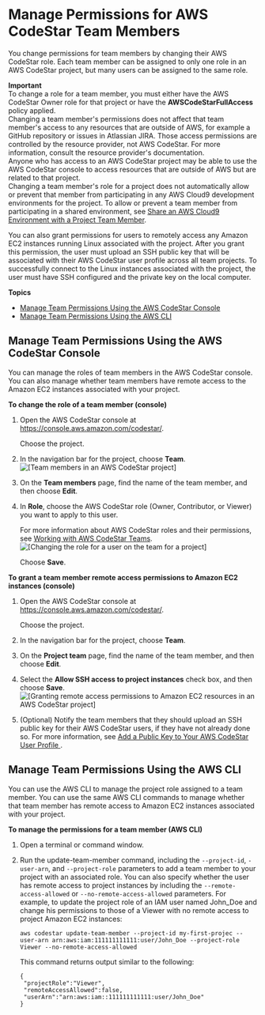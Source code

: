 # Manage Permissions for AWS CodeStar Team Members<a name="how-to-manage-team-permissions"></a>

You change permissions for team members by changing their AWS CodeStar role\. Each team member can be assigned to only one role in an AWS CodeStar project, but many users can be assigned to the same role\.

**Important**  
To change a role for a team member, you must either have the AWS CodeStar Owner role for that project or have the **AWSCodeStarFullAccess** policy applied\.  
Changing a team member's permissions does not affect that team member's access to any resources that are outside of AWS, for example a GitHub repository or issues in Atlassian JIRA\. Those access permissions are controlled by the resource provider, not AWS CodeStar\. For more information, consult the resource provider's documentation\.  
Anyone who has access to an AWS CodeStar project may be able to use the AWS CodeStar console to access resources that are outside of AWS but are related to that project\.  
Changing a team member's role for a project does not automatically allow or prevent that member from participating in any AWS Cloud9 development environments for the project\. To allow or prevent a team member from participating in a shared environment, see [Share an AWS Cloud9 Environment with a Project Team Member](setting-up-ide-cloud9.md#setting-up-ide-cloud9-share)\.

You can also grant permissions for users to remotely access any Amazon EC2 instances running Linux associated with the project\. After you grant this permission, the user must upload an SSH public key that will be associated with their AWS CodeStar user profile across all team projects\. To successfully connect to the Linux instances associated with the project, the user must have SSH configured and the private key on the local computer\.

**Topics**
+ [Manage Team Permissions Using the AWS CodeStar Console](#how-to-manage-team-permissions-console)
+ [Manage Team Permissions Using the AWS CLI](#how-to-manage-team-permissions-cli)

## Manage Team Permissions Using the AWS CodeStar Console<a name="how-to-manage-team-permissions-console"></a>

You can manage the roles of team members in the AWS CodeStar console\. You can also manage whether team members have remote access to the Amazon EC2 instances associated with your project\.

**To change the role of a team member \(console\)**

1. Open the AWS CodeStar console at [https://console\.aws\.amazon\.com/codestar/](https://console.aws.amazon.com/codestar/)\.

   Choose the project\.

1. In the navigation bar for the project, choose **Team**\.  
![\[Team members in an AWS CodeStar project\]](http://docs.aws.amazon.com/codestar/latest/userguide/images/adh-team-list.png)

1. On the **Team members** page, find the name of the team member, and then choose **Edit**\.

1. In **Role**, choose the AWS CodeStar role \(Owner, Contributor, or Viewer\) you want to apply to this user\.

   For more information about AWS CodeStar roles and their permissions, see [Working with AWS CodeStar Teams](working-with-teams.md)\.  
![\[Changing the role for a user on the team for a project\]](http://docs.aws.amazon.com/codestar/latest/userguide/images/adh-team-add2.png)

   Choose **Save**\.

**To grant a team member remote access permissions to Amazon EC2 instances \(console\)**

1. Open the AWS CodeStar console at [https://console\.aws\.amazon\.com/codestar/](https://console.aws.amazon.com/codestar/)\.

   Choose the project\.

1. In the navigation bar for the project, choose **Team**\.

1. On the **Project team** page, find the name of the team member, and then choose **Edit**\.

1. Select the **Allow SSH access to project instances** check box, and then choose **Save**\.  
![\[Granting remote access permissions to Amazon EC2 resources in an AWS CodeStar project\]](http://docs.aws.amazon.com/codestar/latest/userguide/images/adh-team-allowaccess.png)

1. \(Optional\) Notify the team members that they should upload an SSH public key for their AWS CodeStar users, if they have not already done so\. For more information, see [Add a Public Key to Your AWS CodeStar User Profile ](how-to-add-ec2-key.md)\.

## Manage Team Permissions Using the AWS CLI<a name="how-to-manage-team-permissions-cli"></a>

You can use the AWS CLI to manage the project role assigned to a team member\. You can use the same AWS CLI commands to manage whether that team member has remote access to Amazon EC2 instances associated with your project\.

**To manage the permissions for a team member \(AWS CLI\)**

1. Open a terminal or command window\.

1. Run the update\-team\-member command, including the `--project-id`, `-user-arn`, and `--project-role` parameters to add a team member to your project with an associated role\. You can also specify whether the user has remote access to project instances by including the `--remote-access-allowed` or `--no-remote-access-allowed` parameters\. For example, to update the project role of an IAM user named John\_Doe and change his permissions to those of a Viewer with no remote access to project Amazon EC2 instances:

   ```
   aws codestar update-team-member --project-id my-first-projec --user-arn arn:aws:iam:111111111111:user/John_Doe --project-role Viewer --no-remote-access-allowed
   ```

   This command returns output similar to the following:

   ```
   {
   	"projectRole":"Viewer",
   	"remoteAccessAllowed":false,
   	"userArn":"arn:aws:iam::111111111111:user/John_Doe"
   }
   ```